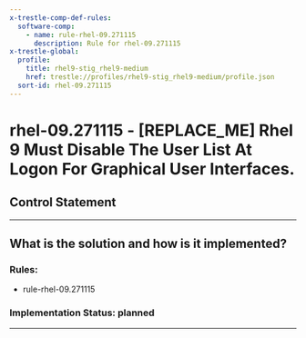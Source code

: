 ```yaml
---
x-trestle-comp-def-rules:
  software-comp:
    - name: rule-rhel-09.271115
      description: Rule for rhel-09.271115
x-trestle-global:
  profile:
    title: rhel9-stig_rhel9-medium
    href: trestle://profiles/rhel9-stig_rhel9-medium/profile.json
  sort-id: rhel-09.271115
---
```


# rhel-09.271115 - \[REPLACE_ME\] Rhel 9 Must Disable The User List At Logon For Graphical User Interfaces.

## Control Statement

______________________________________________________________________

## What is the solution and how is it implemented?

<!-- For implementation status enter one of: implemented, partial, planned, alternative, not-applicable -->

<!-- Note that the list of rules under ### Rules: is read-only and changes will not be captured after assembly to JSON -->

<!-- Add control implementation description here for control: rhel-09.271115 -->

### Rules:

  - rule-rhel-09.271115

### Implementation Status: planned

______________________________________________________________________
